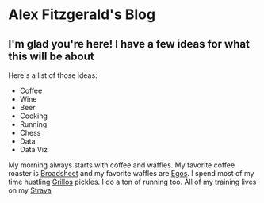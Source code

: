 # Alex Fitzgerald's Blog

## I'm glad you're here! I have a few ideas for what this will be about

Here's a list of those ideas:
* Coffee
* Wine
* Beer
* Cooking
* Running
* Chess
* Data
* Data Viz

My morning always starts with coffee and waffles. 
My favorite coffee roaster is [Broadsheet](https://www.broadsheetcoffee.com/) and my favorite waffles are [Egos](https://www.leggomyeggo.com/en_US/home.html). I spend most of my time hustling [Grillos](https://www.grillospickles.com/) pickles. I do a ton of running too. All of my training lives on my [Strava](https://www.strava.com/athletes/29768277)
